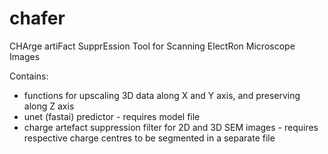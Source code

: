 # chafer
CHArge artiFact SupprEssion Tool for Scanning ElectRon Microscope Images

Contains:

- functions for upscaling 3D data along X and Y axis, and preserving along Z axis
- unet (fastai) predictor - requires model file
- charge artefact suppression filter for 2D and 3D SEM images - requires respective charge centres to be segmented in a separate file